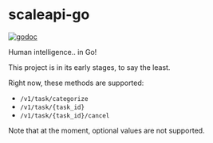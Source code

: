 # scaleapi-go
[![godoc](https://godoc.org/github.com/bvanrijn/scaleapi-go?status.svg)](http://godoc.org/github.com/bvanrijn/scaleapi-go)

Human intelligence.. in Go!

This project is in its early stages, to say the least.

Right now, these methods are supported:

- `/v1/task/categorize`
- `/v1/task/{task_id}` 
- `/v1/task/{task_id}/cancel`

Note that at the moment, optional values are not supported.
